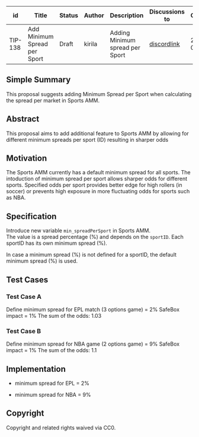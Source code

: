 | id    | Title | Status      | Author  | Description | Discussions to | Created    |
| ----- | ----- | ----------- | ------- | ----------- | -------------- | ---------- |
| TIP-138 | Add Minimum Spread per Sport | Draft | kirila | Adding Minimum spread per Sport | [discordlink ](https://discord.gg/thales)   | 2023-04-23 |

## Simple Summary

This proposal suggests adding Minimum Spread per Sport when calculating the spread per market in Sports AMM.

## Abstract

This proposal aims to add additional feature to Sports AMM by allowing for different minimum spreads per sport (ID) resulting in sharper odds

## Motivation

The Sports AMM currently has a default minimum spread for all sports. The intoduction of minimum spread per sport allows sharper odds for different sports. 
Specified odds per sport provides better edge for high rollers (in soccer) or prevents high exposure in more fluctuating odds for sports such as NBA. 

## Specification

Introduce new variable `min_spreadPerSport` in Sports AMM.  
The value is a spread percentage (%) and depends on the `sportID`.
Each sportID has its own minimum spread (%).

In case a minimum spread (%) is not defined for a sportID, the default minimum spread (%) is used.

## Test Cases

### Test Case A

Define minimum spread for EPL match (3 options game) = 2%
SafeBox impact = 1%
The sum of the odds: 1.03

### Test Case B

Define minimum spread for NBA game (2 options game) = 9%
SafeBox impact = 1%
The sum of the odds: 1.1


## Implementation

- minimum spread for EPL = 2%

- minimum spread for NBA = 9%

## Copyright

Copyright and related rights waived via CC0.
